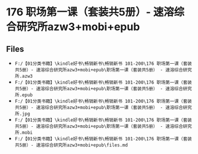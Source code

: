 # 176 职场第一课（套装共5册）- 速溶综合研究所azw3+mobi+epub

## Files

- `F:/【01分类书籍】\kindle好书\畅销新书\畅销新书 101-200\176 职场第一课（套装共5册）- 速溶综合研究所azw3+mobi+epub\职场第一课（套装共5册） - 速溶综合研究所.azw3`
- `F:/【01分类书籍】\kindle好书\畅销新书\畅销新书 101-200\176 职场第一课（套装共5册）- 速溶综合研究所azw3+mobi+epub\职场第一课（套装共5册） - 速溶综合研究所.epub`
- `F:/【01分类书籍】\kindle好书\畅销新书\畅销新书 101-200\176 职场第一课（套装共5册）- 速溶综合研究所azw3+mobi+epub\职场第一课（套装共5册） - 速溶综合研究所.jpg`
- `F:/【01分类书籍】\kindle好书\畅销新书\畅销新书 101-200\176 职场第一课（套装共5册）- 速溶综合研究所azw3+mobi+epub\职场第一课（套装共5册） - 速溶综合研究所.mobi`
- `F:/【01分类书籍】\kindle好书\畅销新书\畅销新书 101-200\176 职场第一课（套装共5册）- 速溶综合研究所azw3+mobi+epub\files.md`
